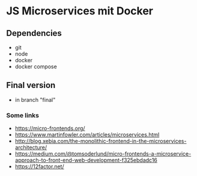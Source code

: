 # JS Microservices mit Docker

## Dependencies
- git
- node
- docker
- docker compose


## Final version
- in branch "final"


### Some links

- https://micro-frontends.org/
- https://www.martinfowler.com/articles/microservices.html
- http://blog.xebia.com/the-monolithic-frontend-in-the-microservices-architecture/
- https://medium.com/@tomsoderlund/micro-frontends-a-microservice-approach-to-front-end-web-development-f325ebdadc16
- https://12factor.net/
